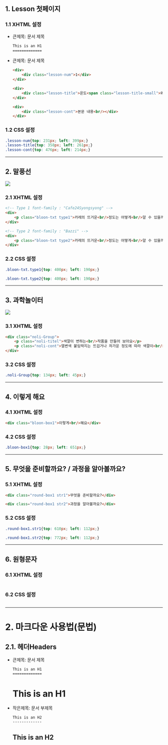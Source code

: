 ## 1. Lesson 첫페이지

### 1.1 XHTML 설정
* 큰제목: 문서 제목
    ```html
    This is an H1
    =============
    ```
* 큰제목: 문서 제목
    ```html
    <div>
        <div class="lesson-num">1</div>
    </div>

    <div>
        <div class="lesson-title">온도<span class="lesson-title-small">와</span> 열</div>
    </div>

    <div>
        <div class="lesson-cont">본문 내용<br/></div>
    </div>
    ```

### 1.2 CSS 설정
```CSS
.lesson-num{top: 231px; left: 399px;}
.lesson-title{top: 358px; left: 261px;}
.lesson-cont{top: 476px; left: 214px;}
```

***

## 2. 말풍선

<img src="https://user-images.githubusercontent.com/95833863/178181513-31562573-9d14-4df0-8949-276fb91ecf2b.jpg">

### 2.1 XHTML 설정
```html
<!-- Type 1 font-family : "Cafe24Syongsyong" -->
<div>
    <p class="bloon-txt type1">카레의 뜨거운<br/>정도는 어떻게<br/>알 수 있을까요?</p>
</div>

<!-- Type 2 font-family : "Bazzi" -->
<div>
    <p class="bloon-txt type2">카레의 뜨거운<br/>정도는 어떻게<br/>알 수 있을까요?</p>
</div>
```

### 2.2 CSS 설정
```CSS
.bloon-txt.type1{top: 400px; left: 190px;}

.bloon-txt.type2{top: 400px; left: 190px;}
```

***

## 3. 과학놀이터

<img src="https://user-images.githubusercontent.com/95833863/178180935-55213ce2-44b1-47d6-a7ce-efa917f7758f.jpg">


### 3.1 XHTML 설정
```html
<div class="noli-Group">
    <p class="noli-titel">색깔이 변하는<br/>작품을 만들어 보아요</p>
    <p class="noli-cont">열변색 붙임딱지는 뜨겁거나 차가운 정도에 따라 색깔이<br/>변하는 붙임딱지입니다. 열변색 붙임딱지를 이용하여<br/></p>
</div>
```

### 3.2 CSS 설정
```CSS
.noli-Group{top: 134px; left: 45px;}
```

***

## 4. 이렇게 해요

### 4.1 XHTML 설정
```html
<div class="bloon-box1">이렇게<br/>해요</div>
```

### 4.2 CSS 설정
```CSS
.bloon-box1{top: 28px; left: 651px;}
```

***

## 5. 무엇을 준비할까요? / 과정을 알아볼까요?

### 5.1 XHTML 설정
```html
<div class="round-box1 str1">무엇을 준비할까요?</div>

<div class="round-box1 str2">과정을 알아볼까요?</div>
```

### 5.2 CSS 설정
```CSS
.round-box1.str1{top: 610px; left: 112px;}

.round-box1.str2{top: 772px; left: 112px;}
```

***

## 6. 원형문자

### 6.1 XHTML 설정
```html

```

### 6.2 CSS 설정
```CSS

```

***



# 2. 마크다운 사용법(문법)
## 2.1. 헤더Headers
* 큰제목: 문서 제목
    ```
    This is an H1
    =============
    ```
    This is an H1
    =============

* 작은제목: 문서 부제목
    ```
    This is an H2
    -------------
    ```
    This is an H2
    -------------






